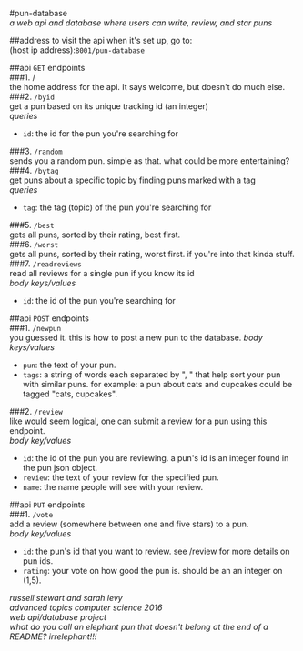 #pun-database  
_a web api and database where users can write, review, and star puns_  

##address
to visit the api when it's set up, go to:  
(host ip address):```8001/pun-database```

##api ```GET``` endpoints  
###1. /   
  the home address for the api. It says welcome, but doesn't do much else.
###2. ```/byid```  
  get a pun based on its unique tracking id (an integer)  
  _queries_  

  * ```id```: the id for the pun you're searching for  

###3. ```/random```  
  sends you a random pun. simple as that. what could be more entertaining?  
###4. ```/bytag```  
  get puns about a specific topic by finding puns marked with a tag  
  _queries_  

  * ```tag```: the tag (topic) of the pun you're searching for  

###5. ```/best```   
  gets all puns, sorted by their rating, best first.  
###6. ```/worst```    
  gets all puns, sorted by their rating, worst first. if you're into that kinda stuff.  
###7. ```/readreviews```  
  read all reviews for a single pun if you know its id  
  _body keys/values_  

  * ```id```: the id of the pun you're searching for  

##api ```POST``` endpoints  
###1. ```/newpun```  
you guessed it. this is how to post a new pun to the database.
_body keys/values_

* ```pun```: the text of your pun.  
* ```tags```: a string of words each separated by ", " that help sort your pun with similar puns. for example: a pun about cats and cupcakes could be tagged "cats, cupcakes".

###2. ```/review```  
like would seem logical, one can submit a review for a pun using this endpoint.  
_body key/values_  

* ```id```: the id of the pun you are reviewing. a pun's id is an integer found in the pun json object.  
* ```review```: the text of your review for the specified pun.  
* ```name```: the name people will see with your review.  

##api ```PUT``` endpoints  
###1. ```/vote```  
add a review (somewhere between one and five stars) to a pun.  
_body key/values_  

* ```id```: the pun's id that you want to review. see /review for more details on pun ids.  
* ```rating```: your vote on how good the pun is. should be an an integer on (1,5).  

_russell stewart and sarah levy_  
_advanced topics computer science 2016_  
_web api/database project_  
_what do you call an elephant pun that doesn't belong at the end of a README? irrelephant!!!_
